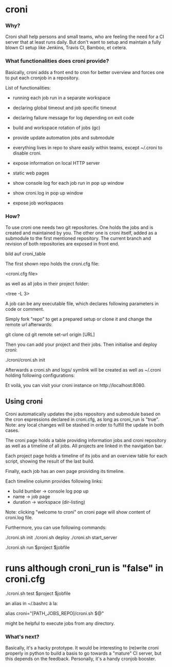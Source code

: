 # croni

### Why?

Croni shall help persons and small teams, who are feeling the need for a CI server that at least runs daily. But don't want to setup and maintain a fully blown CI setup like Jenkins, Travis CI, Bamboo, et cetera.


### What functionalities does croni provide?

Basically, croni adds a front end to cron for better overview and forces one to put each cronjob in a repository.

List of functionalities:

- running each job run in a separate workspace
- declaring global timeout and job specific timeout
- declaring failure message for log depending on exit code

- build and workspace rotation of jobs (gc)
- provide update automation jobs and submodule
- everything lives in repo to share easily within teams,
  except ~/.croni to disable croni.

- expose information on local HTTP server
- static web pages
- show console log for each job run in pop up window
- show croni.log in pop up window
- expose job workspaces


### How?

To use croni one needs two git repositories. One holds the jobs and is created and maintained by you. The other one is croni itself, added as a submodule to the first mentioned repository. The current branch and revision of both repositories are exposed in front end.

bild auf croni_table

The first shown repo holds the croni.cfg file:

<croni.cfg file>

as well as all jobs in their project folder:

<tree -L 3>

A job can be any executable file, which declares following parameters in code or comment.

<example job>


Simply fork "repo" to get a prepared setup or clone it and change the remote url afterwards:

git clone
cd
git remote set-url origin [URL]

Then you can add your project and their jobs. Then initialise and deploy croni:

./croni/croni.sh init

Afterwards a croni.sh and logs/ symlink will be created as well as ~/.croni holding following configurations:


Et voilà, you can visit your croni instance on http://localhost:8080.


## Using croni

Croni automatically updates the jobs repository and submodule based on the cron expressions declared in croni.cfg, as long as croni_run is "true".
Note: any local changes will be stashed in order to fulfill the update in both cases.

The croni page holds a table providing information jobs and croni repository as well as a timeline of all jobs. All projects are linked in the navigation bar.
<image croni_page>

Each project page holds a timeline of its jobs and an overview table for each script, showing the result of the last build.

Finally, each job has an own page proividing its timeline.

Each timeline column provides following links:

- build bumber  -> console log pop up
- name          -> job page
- duration      -> workspace (dir-listing)

Note: clicking "welcome to croni" on croni page will show content of croni.log file.

Furthermore, you can use following commands:

./croni.sh init
./croni.sh deploy
./croni.sh start_server

./croni.sh run $project $jobfile
# runs although croni_run is "false" in croni.cfg
./croni.sh test $project $jobfile

an alias in ~/.bashrc à la:

alias croni="[PATH_JOBS_REPO]/croni.sh $@"

might be helpful to execute jobs from any directory.


### What's next?

Basically, it's a hacky prototype. It would be interesting to (re)write croni properly in python to build a basis to go towards a "mature" CI server,
but this depends on the feedback. Personally, it's a handy cronjob booster.
